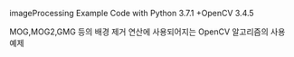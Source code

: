 imageProcessing Example Code with Python 3.7.1 +OpenCV 3.4.5 

MOG,MOG2,GMG 등의 배경 제거 연산에 사용되어지는 OpenCV 알고리즘의 사용 예제 
